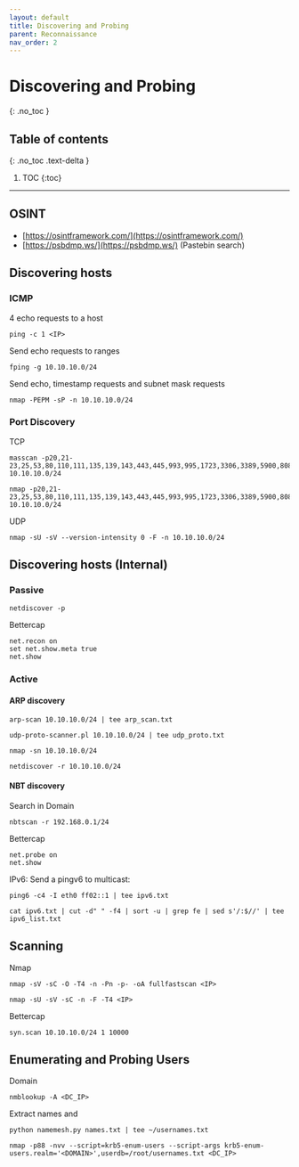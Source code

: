 ```yaml
---
layout: default
title: Discovering and Probing
parent: Reconnaissance
nav_order: 2
---
```


# Discovering and Probing
{: .no_toc }

## Table of contents
{: .no_toc .text-delta }

1. TOC
{:toc} 

---
## OSINT
* [https://osintframework.com/](https://osintframework.com/)
* [https://psbdmp.ws/](https://psbdmp.ws/) (Pastebin search)

## Discovering hosts
### ICMP
4 echo requests to a host
```
ping -c 1 <IP>
``` 
Send echo requests to ranges
```
fping -g 10.10.10.0/24
```
Send echo, timestamp requests and subnet mask requests
```
nmap -PEPM -sP -n 10.10.10.0/24 
```


### Port Discovery
TCP
```
masscan -p20,21-23,25,53,80,110,111,135,139,143,443,445,993,995,1723,3306,3389,5900,8080 10.10.10.0/24
```
```
nmap -p20,21-23,25,53,80,110,111,135,139,143,443,445,993,995,1723,3306,3389,5900,8080 10.10.10.0/24
```
UDP
```
nmap -sU -sV --version-intensity 0 -F -n 10.10.10.0/24
```


## Discovering hosts (Internal)

### Passive 
```
netdiscover -p
```
Bettercap
```
net.recon on
set net.show.meta true
net.show
```

### Active 
#### ARP discovery
```
arp-scan 10.10.10.0/24 | tee arp_scan.txt
```
```
udp-proto-scanner.pl 10.10.10.0/24 | tee udp_proto.txt
```
```
nmap -sn 10.10.10.0/24
```
```
netdiscover -r 10.10.10.0/24
```

#### NBT discovery
Search in Domain
```
nbtscan -r 192.168.0.1/24 
```
Bettercap
```
net.probe on
net.show
```
IPv6: Send a pingv6 to multicast:
```
ping6 -c4 -I eth0 ff02::1 | tee ipv6.txt
```
```
cat ipv6.txt | cut -d" " -f4 | sort -u | grep fe | sed s'/:$//' | tee ipv6_list.txt
```

## Scanning

Nmap
```
nmap -sV -sC -O -T4 -n -Pn -p- -oA fullfastscan <IP> 
```
```
nmap -sU -sV -sC -n -F -T4 <IP> 
```
Bettercap
```
syn.scan 10.10.10.0/24 1 10000
```

## Enumerating and Probing Users
Domain
```
nmblookup -A <DC_IP>
``` 
Extract names and 
```
python namemesh.py names.txt | tee ~/usernames.txt
```
```
nmap -p88 -nvv --script=krb5-enum-users --script-args krb5-enum-users.realm='<DOMAIN>',userdb=/root/usernames.txt <DC_IP>
```